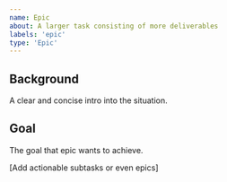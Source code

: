 ```yaml
---
name: Epic
about: A larger task consisting of more deliverables
labels: 'epic'
type: 'Epic'
---
```


## Background
A clear and concise intro into the situation.

## Goal
The goal that epic wants to achieve.

[Add actionable subtasks or even epics]
